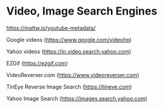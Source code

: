 # Video, Image Search Engines

https://mattw.io/youtube-metadata/

Google videos (https://www.google.com/videohp)

Yahoo videos (https://in.video.search.yahoo.com)

EZGif (https://ezgif.com)

VideoReverser.com (https://www.videoreverser.com)

TinEye Reverse Image Search (https://tineye.com)

Yahoo Image Search (https://images.search.yahoo.com)